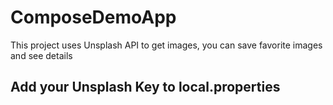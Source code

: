 # ComposeDemoApp
This project uses Unsplash API to get images, you can save favorite images and see details


## Add your Unsplash Key to local.properties
